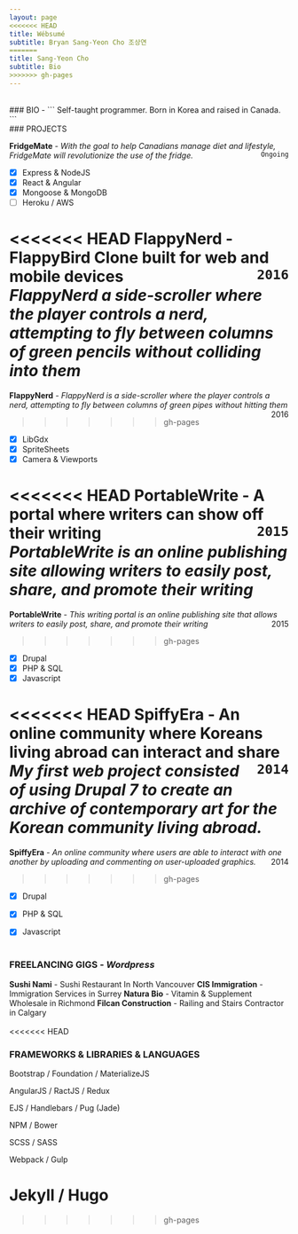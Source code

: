 ```yaml
---
layout: page
<<<<<<< HEAD
title: Wébsumé
subtitle: Bryan Sang-Yeon Cho 조상연
=======
title: Sang-Yeon Cho
subtitle: Bio
>>>>>>> gh-pages
---
```


<br>
### BIO - ```  Self-taught programmer. Born in Korea and raised in Canada.   ```  
<br>
### PROJECTS

**FridgeMate** - *With the goal to help Canadians manage diet and lifestyle, FridgeMate will revolutionize the use of the fridge.*<span style="float: right; ">`Ongoing`</span>  

- [x] Express & NodeJS
- [x] React & Angular
- [x] Mongoose & MongoDB
- [ ] Heroku / AWS

<<<<<<< HEAD
**FlappyNerd** - FlappyBird Clone built for web and mobile devices<code style="float: right; ">2016</code>  
*FlappyNerd a side-scroller where the player controls a nerd, attempting to fly between columns of green pencils without colliding into them*  
=======
**FlappyNerd** - *FlappyNerd is a side-scroller where the player controls a nerd, attempting to fly between columns of green pipes without hitting them*  <span style="float: right; ">2016</span>  

>>>>>>> gh-pages
- [x] LibGdx
- [x] SpriteSheets
- [x] Camera & Viewports

<<<<<<< HEAD
**PortableWrite** - A portal where writers can show off their writing<code style="float: right; ">2015</code>  
*PortableWrite is an online publishing site allowing writers to easily post, share, and promote their writing*
=======
**PortableWrite** - *This writing portal is an online publishing site that allows writers to easily post, share, and promote their writing*<span style="float: right; ">2015</span>  
>>>>>>> gh-pages
- [x] Drupal
- [x] PHP & SQL
- [x] Javascript

<<<<<<< HEAD
**SpiffyEra** - An online community where Koreans living abroad can interact and share<code style="float: right; ">2014</code>  
*My first web project consisted of using Drupal 7 to create an archive of contemporary art for the Korean community living abroad.*
=======

**SpiffyEra** - *An online community where users are able to interact with one another by uploading and commenting on user-uploaded graphics.*<span style="float: right; ">2014</span>  

>>>>>>> gh-pages
- [x] Drupal
- [x] PHP & SQL
- [x] Javascript
<br><br>


### FREELANCING GIGS - *Wordpress*

**Sushi Nami** - Sushi Restaurant In North Vancouver
**CIS Immigration** - Immigration Services in Surrey
**Natura Bio** - Vitamin & Supplement Wholesale in Richmond
**Filcan Construction** - Railing and Stairs Contractor in Calgary
<br><br>
<<<<<<< HEAD

### FRAMEWORKS & LIBRARIES & LANGUAGES

Bootstrap / Foundation / MaterializeJS

AngularJS / RactJS / Redux

EJS / Handlebars / Pug (Jade)

NPM / Bower

SCSS / SASS

Webpack / Gulp

Jekyll / Hugo
=======
>>>>>>> gh-pages
